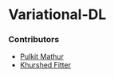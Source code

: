 # Variational-DL
### Contributors 
* [Pulkit Mathur](www.github.com/mathurpulkit)
* [Khurshed Fitter](www.github.com/GlazeDonuts)
